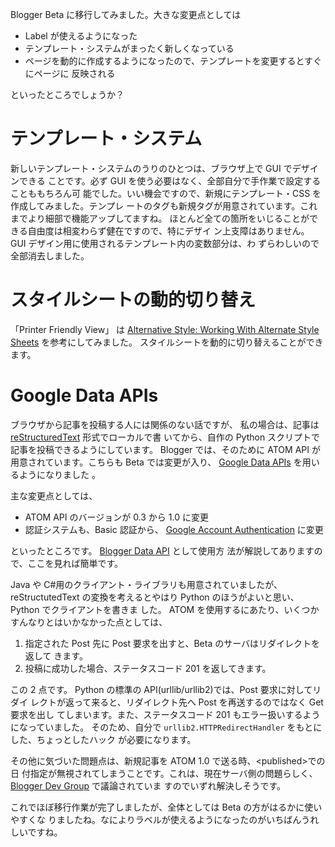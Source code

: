 <!--
date: 2006-10-30
slug: 200610bloggerbeta
title: Blogger Beta に移行
-->

Blogger Beta に移行してみました。大きな変更点としては

- Label が使えるようになった
- テンプレート・システムがまったく新しくなっている
- ページを動的に作成するようになったので、テンプレートを変更するとすぐにページに
  反映される

といったところでしょうか？

# テンプレート・システム

新しいテンプレート・システムのうりのひとつは、ブラウザ上で GUI でデザインできる
ことです。必ず GUI を使う必要はなく、全部自分で手作業で設定することももちろん可
能でした。いい機会ですので、新規にテンプレート・CSS を作成してみました。テンプレ
ートのタグも新規タグが用意されています。これまでより細部で機能アップしてますね。
ほとんど全ての箇所をいじることができる自由度は相変わらず健在ですので、特にデザイ
ン上支障はありません。 GUI デザイン用に使用されるテンプレート内の変数部分は、わ
ずらわしいので全部消去しました。

# スタイルシートの動的切り替え

「Printer Friendly View」 は
[Alternative Style: Working With Alternate Style Sheets](http://alistapart.com/stories/alternate/)
を参考にしてみました。 スタイルシートを動的に切り替えることができます。

# Google Data APIs

ブラウザから記事を投稿する人には関係のない話ですが、 私の場合は、記事は
[reStructuredText](http://docutils.sourceforge.net/rst.html) 形式でローカルで書
いてから、自作の Python スクリプトで記事を投稿できるようにしています。 Blogger
では、そのために ATOM API が用意されています。こちらも Beta では変更が入り、
[Google Data APIs](http://code.google.com/apis/gdata/) を用いるようになりました
。

主な変更点としては、

- ATOM API のバージョンが 0.3 から 1.0 に変更
- 認証システムも、Basic 認証から、
  [Google Account Authentication](http://code.google.com/apis/accounts/Authentication.html)
  に変更

といったところです。
[Blogger Data API](http://code.google.com/apis/gdata/blogger.html) として使用方
法が解説してありますので、ここを見れば簡単です。

Java や C\#用のクライアント・ライブラリも用意されていましたが、 reStructutedText
の変換を考えるとやはり Python のほうがよいと思い、 Python でクライアントを書きま
した。 ATOM を使用するにあたり、いくつかすんなりとはいかなかった点としては、

1.  指定された Post 先に Post 要求を出すと、Beta のサーバはリダイレクトを返して
    きます。
2.  投稿に成功した場合、ステータスコード 201 を返してきます。

この 2 点です。 Python の標準の API(urllib/urllib2)では、Post 要求に対してリダイ
レクトが返って来ると、リダイレクト先へ Post を再送するのではなく Get 要求を出し
てしまいます。また、ステータスコード 201 もエラー扱いするようになっていました。
そのため、自分で `urllib2.HTTPRedirectHandler` をもとにした、ちょっとしたハック
が必要になります。

その他に気づいた問題点は、新規記事を ATOM 1.0 で送る時、&lt;published&gt;での日
付指定が無視されてしまうことです。これは、現在サーバ側の問題らしく、
[Blogger Dev Group](http://groups.google.com/group/bloggerDev/) で議論されていま
すのでいずれ解決しそうです。

これでほぼ移行作業が完了しましたが、全体としては Beta の方がはるかに使いやすくな
りましたね。なによりラベルが使えるようになったのがいちばんうれしいですね。
